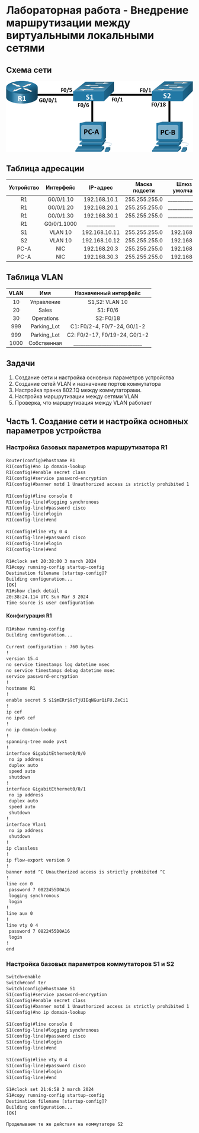 # Лабораторная работа - Внедрение маршрутизации между виртуальными локальными сетями 
## Схема сети
![alt text](https://github.com/V1RaJ97/OTUS-NE/blob/45acf54fe52587d6691cee1c7e9ec4668462c79f/Labs/Lab06/%D0%A1%D1%85%D0%B5%D0%BC%D0%B0%20%D1%81%D0%B5%D1%82%D0%B8.png)

## Таблица адресации
| Устройство |  Интерфейс  |   IP-адрес   | Маска подсети | Шлюз по умолчанию |
|:----------:|:-----------:|:------------:|:-------------:|:-----------------:|
|     R1     |  G0/0/1.10  | 192.168.10.1 | 255.255.255.0 | _________________ |
|     R1     |  G0/0/1.20  | 192.168.20.1 | 255.255.255.0 | _________________ |
|     R1     |  G0/0/1.30  | 192.168.30.1 | 255.255.255.0 | _________________ |
|     R1     | G0/0/1.1000 | ____________ | _____________ | _________________ |
|     S1     |    VLAN 10  | 192.168.10.11| 255.255.255.0 |   192.168.10.1    |
|     S2     |    VLAN 10  | 192.168.10.12| 255.255.255.0 |   192.168.10.1    |
|    PC-A    |     NIC     | 192.168.20.3 | 255.255.255.0 |   192.168.20.1    |
|    PC-A    |     NIC     | 192.168.30.3 | 255.255.255.0 |   192.168.30.1    |

## Таблица VLAN
|    VLAN    |     Имя     |    Назначенный интерфейс    |
|:----------:|:-----------:|:---------------------------:|
|     10     | Управление  |       S1,S2: VLAN 10        |
|     20     |    Sales    |          S1: F0/6           |
|     30     |  Operations |          S2: F0/18          |
|    999     | Parking_Lot | С1: F0/2-4, F0/7-24, G0/1-2 |
|    999     | Parking_Lot |С2: F0/2-17, F0/19-24, G0/1-2|
|   1000     | Собственная |_____________________________|
## Задачи
1. Создание сети и настройка основных параметров устройства
2. Создание сетей VLAN и назначение портов коммутатора
3. Настройка транка 802.1Q между коммутаторами.
4. Настройка маршрутизации между сетями VLAN
5. Проверка, что маршрутизация между VLAN работает

## Часть 1. Создание сети и настройка основных параметров устройства
### Настройка базовых параметров маршрутизатора R1
```
Router(config)#hostname R1
R1(config)#no ip domain-lookup
R1(config)#enable secret class
R1(config)#service password-encryption
R1(config)#banner motd 1 Unauthorized access is strictly prohibited 1

R1(config)#line console 0
R1(config-line)#logging synchronous 
R1(config-line)#password cisco
R1(config-line)#login
R1(config-line)#end

R1(config)#line vty 0 4
R1(config-line)#password cisco
R1(config-line)#login
R1(config-line)#end

R1#clock set 20:38:00 3 march 2024
R1#copy running-config startup-config 
Destination filename [startup-config]? 
Building configuration...
[OK]
R1#show clock detail 
20:38:24.114 UTC Sun Mar 3 2024
Time source is user configuration
```
#### Конфигурация R1
```
R1#show running-config 
Building configuration...

Current configuration : 760 bytes
!
version 15.4
no service timestamps log datetime msec
no service timestamps debug datetime msec
service password-encryption
!
hostname R1
!
enable secret 5 $1$mERr$9cTjUIEqNGurQiFU.ZeCi1
!
ip cef
no ipv6 cef
!
no ip domain-lookup
!
spanning-tree mode pvst
!
interface GigabitEthernet0/0/0
 no ip address
 duplex auto
 speed auto
 shutdown
!
interface GigabitEthernet0/0/1
 no ip address
 duplex auto
 speed auto
 shutdown
!
interface Vlan1
 no ip address
 shutdown
!
ip classless
!
ip flow-export version 9
!
banner motd ^C Unauthorized access is strictly prohibited ^C
!
line con 0
 password 7 0822455D0A16
 logging synchronous
 login
!
line aux 0
!
line vty 0 4
 password 7 0822455D0A16
 login
!
end
```
### Настройка базовых параметров коммутаторов S1 и S2
```
Switch>enable
Switch#conf ter
Switch(config)#hostname S1
S1(config)#service password-encryption 
S1(config)#enable secret class
S1(config)#banner motd 1 Unauthorized access is strictly prohibited 1
S1(config)#no ip domain-lookup

S1(config)#line console 0
S1(config-line)#logging synchronous 
S1(config-line)#password cisco
S1(config-line)#login
S1(config-line)#end

S1(config)#line vty 0 4
S1(config-line)#password cisco
S1(config-line)#login
S1(config-line)#end

S1#clock set 21:6:58 3 march 2024
S1#copy running-config startup-config 
Destination filename [startup-config]? 
Building configuration...
[OK]
```
```
Проделываем те же действия на коммутаторе S2
```

